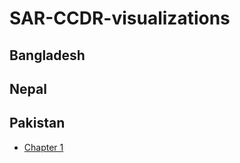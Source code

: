 # SAR-CCDR-visualizations

## Bangladesh


## Nepal


## Pakistan

* [Chapter 1](Pakistan/R%20Markdown/01.climate_and_development.md)



